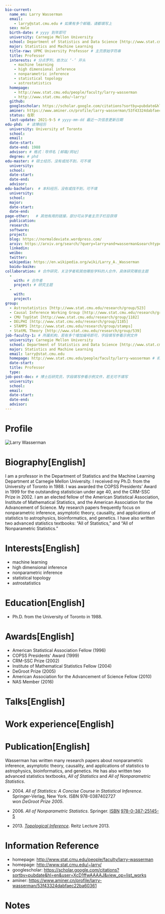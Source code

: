 ```yaml
---
bio-current:
  name_en: Larry Wasserman
  email: 
    - larry@stat.cmu.edu # 如果有多个邮箱，请都填写上
  sex: male
  birth-date: # yyyy 到年即可
  university: Carnegie Mellon University 
  school: Department of Statistics and Data Science [http://www.stat.cmu.edu/] and Machine Learning Department [http://www.ml.cmu.edu/]
  major: Statistics and Machine Learning
  title-raw: UPMC University Professor # 主页原始字符串
  title: Professor
  interests: # 分点罗列，依次以 ‘-’ 开头
    - machine learning
    - high dimensional inference
    - nonparametric inference
    - statistical topology
    - astrostatistics
  homepage: 
    - http://www.stat.cmu.edu/people/faculty/larry-wasserman 
    - http://www.stat.cmu.edu/~larry/
  github: 
  googlescholar: https://scholar.google.com/citations?sortby=pubdate&hl=en&user=XcD1ffwAAAAJ&view_op=list_works
  aminer: https://www.aminer.cn/profile/larry-wasserman/53f43324dabfaec22ba60361
  status: 在职
  last-update: 2021-9-5 # yyyy-mm-dd 最近一次信息更新日期
edu-phd:  # 读博经历
  university: University of Toronto
  school: 
  email: 
  date-start: 
  date-end: 1988
  advisor: # 格式：导师名 [邮箱/网址]
  degree: # phd
edu-master: # 硕士经历，没有或找不到，可不填
  university: 
  school: 
  date-start: 
  date-end: 
  advisor:
edu-bachelor:  # 本科经历，没有或找不到，可不填
  university: 
  school: 
  major: 
  date-start: 
  date-end: 
page-other:   # 其他有用的链接，部分可从学者主页子栏目获得
  publication: 
  research: 
  software: 
  project: 
  blog: https://normaldeviate.wordpress.com/
  arxiv: https://arxiv.org/search/?query=larry+and+wasserman&searchtype=all&source=header
  linkedin: 
  weibo:
  twitter:
  wikipedia: https://en.wikipedia.org/wiki/Larry_A._Wasserman
  baidu-baike:
collaboration: # 合作研究，关注学者和其他哪些学科的人合作，具体研究哪些主题
  - 
    with: # 合作者
    project: # 研究主题
  - 
    with: 
    project: 
group: 
  - Astrostatistics [http://www.stat.cmu.edu/research/group/523]
  - Causal Inference Working Group [http://www.stat.cmu.edu/research/group/1567]
  - CMU TopStat [http://www.stat.cmu.edu/research/group/1182]
  - DELPHI [http://www.stat.cmu.edu/research/group/1185]
  - STAMPS [http://www.stat.cmu.edu/research/group/stamps]
  - StatML Theory [http://www.stat.cmu.edu/research/group/539]
job-faculty-1: # 所属机构，若有多个增加编号即可，字段填写参看示例文件
  university: Carnegie Mellon University 
  school: Department of Statistics and Data Science [http://www.stat.cmu.edu/] and Machine Learning Department [http://www.ml.cmu.edu/]
  major: Statistics and Machine Learning 
  email: larry@stat.cmu.edu
  homepage: http://www.stat.cmu.edu/people/faculty/larry-wasserman # 机构内学者主页
  date-start: 
  title: Professor
  type: 
job-post-doc: # 博士后研究员，字段填写参看示例文件，若无可不填写
  university: 
  school: 
  email: 
  date-start: 
  date-end: 
  advisor: 
---
```


# Profile

![Larry Wasserman](http://www.stat.cmu.edu/sites/default/files/faculty_pictures/wasserman.png)

# Biography[English]
I am a professor in the Department of Statistics and the Machine Learning Department at Carnegie Mellon University. I received my Ph.D. from the University of Toronto in 1988. I was awarded the COPSS Presidents’ Award in 1999 for the outstanding statistician under age 40, and the CRM-SSC Prize in 2002. I am an elected fellow of the American Statistical Association, Institute of Mathematical Statistics, and the American Association for the Advancement of Science. My research papers frequently focus on nonparametric inference, asymptotic theory, causality, and applications of statistics to astrophysics, bioinformatics, and genetics. I have also written two advanced statistics textbooks: “All of Statistics,” and “All of Nonparametric Statistics.”

# Interests[English]
  - machine learning
  - high dimensional inference
  - nonparametric inference
  - statistical topology
  - astrostatistics

# Education[English]
  - Ph.D. from the University of Toronto in 1988.

# Awards[English]
  - American Statistical Association Fellow (1996)
  - COPSS Presidents' Award (1999)
  - CRM-SSC Prize (2002)
  - Institute of Mathematical Statistics Fellow (2004)
  - DeGroot Prize (2005)
  - American Association for the Advancement of Science Fellow (2010)
  - NAS Member (2016)

# Talks[English]


# Work experience[English]


# Publication[English]
Wasserman has written many research papers about nonparametric inference, asymptotic theory, causality, and applications of statistics to astrophysics, bioinformatics, and genetics. He has also written two advanced statistics textbooks, _All of Statistics_ and _All of Nonparametric Statistics_.

- 2004\. _All of Statistics: A Concise Course in Statistical Inference_. Springer-Verlag, New York. ISBN 978-0387402727  
won _DeGroot Prize 2005_.

- 2006\. _All of Nonparametric Statistics_. Springer. [ISBN](https://en.wikipedia.org/wiki/ISBN_(identifier) "ISBN (identifier)") [978-0-387-25145-5](https://en.wikipedia.org/wiki/Special:BookSources/978-0-387-25145-5 "Special:BookSources/978-0-387-25145-5")
- 2013\. _[Topological Inference](http://www.stat.cmu.edu/~larry/talk.pdf)_. Reitz Lecture 2013.

# Information Reference
  - homepage: http://www.stat.cmu.edu/people/faculty/larry-wasserman 
  - homepage: http://www.stat.cmu.edu/~larry/
  - googlescholar: https://scholar.google.com/citations?sortby=pubdate&hl=en&user=XcD1ffwAAAAJ&view_op=list_works
  - aminer: https://www.aminer.cn/profile/larry-wasserman/53f43324dabfaec22ba60361
  
# Notes